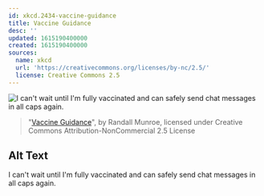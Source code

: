 ```yaml
---
id: xkcd.2434-vaccine-guidance
title: Vaccine Guidance
desc: ''
updated: 1615190400000
created: 1615190400000
sources:
  name: xkcd
  url: 'https://creativecommons.org/licenses/by-nc/2.5/'
  license: Creative Commons 2.5
---
```

![I can't wait until I'm fully vaccinated and can safely send chat messages in all caps again.](https://imgs.xkcd.com/comics/vaccine_guidance.png)
> "[Vaccine Guidance](https://xkcd.com/2434/)", by Randall Munroe, licensed under Creative Commons Attribution-NonCommercial 2.5 License

## Alt Text
I can't wait until I'm fully vaccinated and can safely send chat messages in all caps again.
